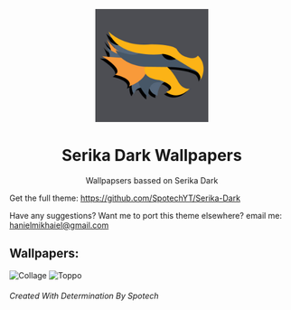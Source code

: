 <p align="center"><img src="https://raw.githubusercontent.com/SpotechYT/Serika-Dark/main/Logo.jpg" height="200"></p>
<h1 align="center">Serika Dark Wallpapers</h1>
<p align="center">Wallpapsers bassed on Serika Dark</p>

Get the full theme: https://github.com/SpotechYT/Serika-Dark

Have any suggestions? Want me to port this theme elsewhere? email me: hanielmikhaiel@gmail.com

## Wallpapers:

![Collage](https://raw.githubusercontent.com/SpotechYT/serika-dark-wallpapers/main/Collage.jpg)
![Toppo](https://raw.githubusercontent.com/SpotechYT/serika-dark-wallpapers/main/Serika-Wallpaper-8K-Toppography.jpg)


###### Created With Determination By Spotech
